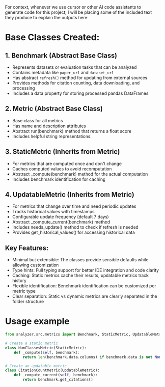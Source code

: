 For context, whenever we use cursor or other AI code assistants to generate code for this project, I will be placing some of the included text they produce to explain the outputs here

# Base Classes Created:

## 1. Benchmark (Abstract Base Class)
- Represents datasets or evaluation tasks that can be analyzed
- Contains metadata like `paper_url` and `dataset_url`
- Has abstract `refresh()` method for updating from external sources
- Provides methods for citation counting, data downloading, and processing
- Includes a data property for storing processed pandas DataFrames

## 2. Metric (Abstract Base Class)
- Base class for all metrics
- Has name and description attributes
- Abstract run(benchmark) method that returns a float score
- Includes helpful string representations

## 3. StaticMetric (Inherits from Metric)
- For metrics that are computed once and don't change
- Caches computed values to avoid recomputation
- Abstract _compute(benchmark) method for the actual computation
- Includes benchmark identification for caching

## 4. UpdatableMetric (Inherits from Metric)
- For metrics that change over time and need periodic updates
- Tracks historical values with timestamps
- Configurable update frequency (default 7 days)
- Abstract _compute_current(benchmark) method
- Includes needs_update() method to check if refresh is needed
- Provides get_historical_values() for accessing historical data

## Key Features:
- Minimal but extensible: The classes provide sensible defaults while allowing customization
- Type hints: Full typing support for better IDE integration and code clarity
- Caching: Static metrics cache their results, updatable metrics track history
- Flexible identification: Benchmark identification can be customized per metric type
- Clear separation: Static vs dynamic metrics are clearly separated in the folder structure

# Usage example

```python
from analyzer.src.metrics import Benchmark, StaticMetric, UpdatableMetric

# Create a static metric
class NumClassesMetric(StaticMetric):
    def _compute(self, benchmark):
        return len(benchmark.data.columns) if benchmark.data is not None else 0

# Create an updatable metric  
class CitationCountMetric(UpdatableMetric):
    def _compute_current(self, benchmark):
        return benchmark.get_citations()
```
